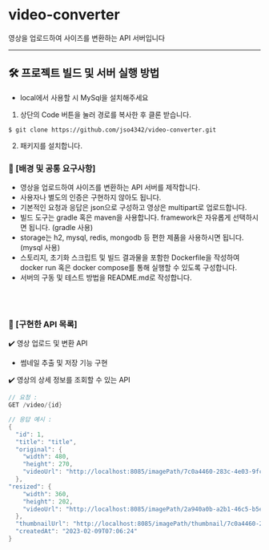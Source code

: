 # video-converter
영상을 업로드하여 사이즈를 변환하는 API 서버입니다
<hr>

## 🛠 **프로젝트 빌드 및 서버 실행 방법**

- local에서 사용할 시 MySql을 설치해주세요


1. 상단의 Code 버튼을 눌러 경로를 복사한 후 클론 받습니다.

```
$ git clone https://github.com/jso4342/video-converter.git
```

2. 패키지를 설치합니다.

### 📣 [배경 및 공통 요구사항]
* 영상을 업로드하여 사이즈를 변환하는 API 서버를 제작합니다.
* 사용자나 별도의 인증은 구현하지 않아도 됩니다.
* 기본적인 요청과 응답은 json으로 구성하고 영상은 multipart로 업로드합니다.
* 빌드 도구는 gradle 혹은 maven을 사용합니다. framework은 자유롭게 선택하시면 됩니다. (gradle 사용)
* storage는 h2, mysql, redis, mongodb 등 편한 제품을 사용하시면 됩니다.         (mysql 사용) 
* 스토리지, 초기화 스크립트 및 빌드 결과물을 포함한 Dockerfile을 작성하여 docker run 혹은 docker compose를 통해 실행할 수 있도록 구성합니다.
* 서버의 구동 및 테스트 방법을 README.md로 작성합니다.

<br>


<br>

### 📙 [구현한 API 목록]
✔️ 영상 업로드 및 변환 API
- 썸네일 추출 및 저장 기능 구현

✔️ 영상의 상세 정보를 조회할 수 있는 API

```java
// 요청 :  
GET /video/{id}

// 응답 예시 : 
{
  "id": 1,
  "title": "title",
  "original": {
    "width": 480,
    "height": 270,
    "videoUrl": "http://localhost:8085/imagePath/7c0a4460-283c-4e03-9fca-402930c8e080.mp4"
  },
"resized": {
    "width": 360,
    "height": 202,
    "videoUrl": "http://localhost:8085/imagePath/2a940a0b-a2b1-46c5-b5ea-502e917f909f.mp4"
  },
  "thumbnailUrl": "http://localhost:8085/imagePath/thumbnail/7c0a4460-283c-4e03-9fca-402930c8e080_thumbnail.jpg",
  "createdAt": "2023-02-09T07:06:24"
}
```

<br>
